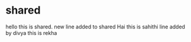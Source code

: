 # shared
hello this is shared.
new line added to shared
Hai this is sahithi
line added by divya
this is rekha